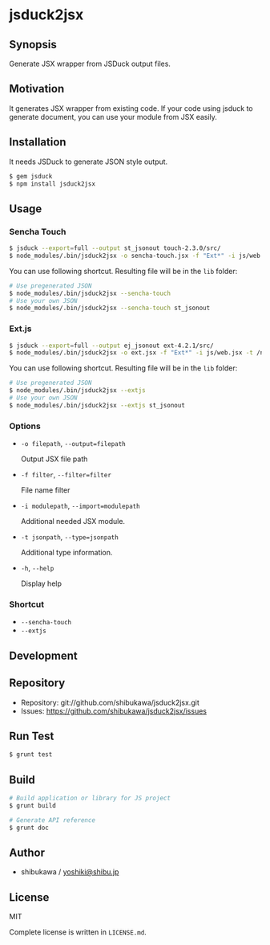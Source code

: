 jsduck2jsx
===========================================

Synopsis
---------------

Generate JSX wrapper from JSDuck output files.

Motivation
---------------

It generates JSX wrapper from existing code. If your code using jsduck to generate document, you can use your module from JSX easily.

Installation
---------------

It needs JSDuck to generate JSON style output.

```sh
$ gem jsduck
$ npm install jsduck2jsx
```

Usage
---------------

### Sencha Touch

```sh
$ jsduck --export=full --output st_jsonout touch-2.3.0/src/
$ node_modules/.bin/jsduck2jsx -o sencha-touch.jsx -f "Ext*" -i js/web.jsx -t /node_modules/jsduck2jsx/share/senchatouch_type.json st_jsonout
```

You can use following shortcut. Resulting file will be in the `lib` folder:

```sh
# Use pregenerated JSON
$ node_modules/.bin/jsduck2jsx --sencha-touch
# Use your own JSON
$ node_modules/.bin/jsduck2jsx --sencha-touch st_jsonout
```

### Ext.js

```sh
$ jsduck --export=full --output ej_jsonout ext-4.2.1/src/
$ node_modules/.bin/jsduck2jsx -o ext.jsx -f "Ext*" -i js/web.jsx -t /node_modules/jsduck2jsx/share/extjs_type.json ej_jsonout
```

You can use following shortcut. Resulting file will be in the `lib` folder:

```sh
# Use pregenerated JSON
$ node_modules/.bin/jsduck2jsx --extjs
# Use your own JSON
$ node_modules/.bin/jsduck2jsx --extjs st_jsonout
```

### Options

*   `-o filepath`, `--output=filepath`

    Output JSX file path

*   `-f filter`, `--filter=filter`

    File name filter

*   `-i modulepath`, `--import=modulepath`

    Additional needed JSX module.

*   `-t jsonpath`, `--type=jsonpath`

    Additional type information.

*   `-h`, `--help`

    Display help

### Shortcut

*   `--sencha-touch`
*   `--extjs`

Development
-------------

## Repository

* Repository: git://github.com/shibukawa/jsduck2jsx.git
* Issues: https://github.com/shibukawa/jsduck2jsx/issues

## Run Test

```sh
$ grunt test
```

## Build

```sh
# Build application or library for JS project
$ grunt build

# Generate API reference
$ grunt doc

```

Author
---------

* shibukawa / yoshiki@shibu.jp

License
------------

MIT

Complete license is written in `LICENSE.md`.
